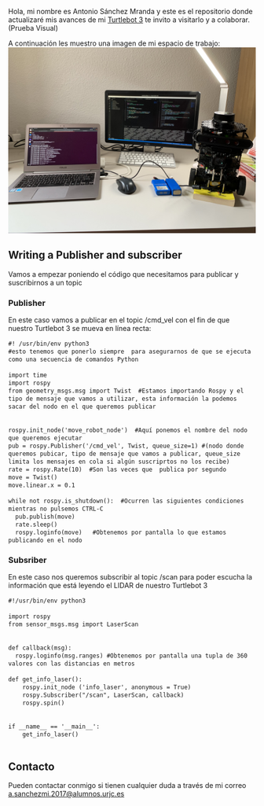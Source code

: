 
Hola, mi nombre es Antonio Sánchez Mranda y este es el repositorio donde actualizaré mis avances de mi [Turtlebot 3](https://github.com/asanchezmi2017/hello-world) te invito a visitarlo y a colaborar. (Prueba Visual)

A continuación les muestro una imagen de mi espacio de trabajo: ![ESpacio de Trabajo](https://github.com/asanchezmi2017/asanchezmi2017.github.io/blob/main/IMG_3592.jpg)


## Writing a Publisher and subscriber 

Vamos a empezar poniendo el código que necesitamos para publicar y suscribirnos a un topic

### Publisher
En este caso vamos a publicar en el topic /cmd_vel con el fin de que nuestro Turtlebot 3 se mueva en línea recta:
```
#! /usr/bin/env python3   
#esto tenemos que ponerlo siempre  para asegurarnos de que se ejecuta como una secuencia de comandos Python

import time
import rospy
from geometry_msgs.msg import Twist  #Estamos importando Rospy y el tipo de mensaje que vamos a utilizar, esta información la podemos sacar del nodo en el que queremos publicar


rospy.init_node('move_robot_node')  #Aquí ponemos el nombre del nodo que queremos ejecutar
pub = rospy.Publisher('/cmd_vel', Twist, queue_size=1) #(nodo donde queremos pubicar, tipo de mensaje que vamos a publicar, queue_size limita los mensajes en cola si algún suscriprtos no los recibe)
rate = rospy.Rate(10)  #Son las veces que  publica por segundo 
move = Twist()
move.linear.x = 0.1

while not rospy.is_shutdown():  #Ocurren las siguientes condiciones mientras no pulsemos CTRL-C
  pub.publish(move) 
  rate.sleep()
  rospy.loginfo(move)	#Obtenemos por pantalla lo que estamos publicando en el nodo
```

### Subsriber
En este caso nos queremos subscribir al topic /scan para poder escucha la información que está leyendo el LIDAR de nuestro Turtlebot 3
```
#!/usr/bin/env python3

import rospy 
from sensor_msgs.msg import LaserScan


def callback(msg):
  rospy.loginfo(msg.ranges) #Obtenemos por pantalla una tupla de 360 valores con las distancias en metros

def get_info_laser():
	rospy.init_node ('info_laser', anonymous = True)
	rospy.Subscriber("/scan", LaserScan, callback)
	rospy.spin()
	

if __name__ == '__main__':
    get_info_laser()	
    
```



## Contacto
Pueden contactar conmigo si tienen cualquier duda a través de mi correo a.sanchezmi.2017@alumnos.urjc.es


